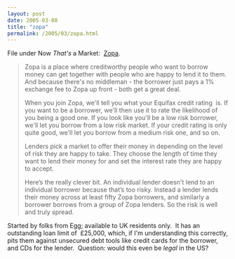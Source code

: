 ```yaml
---
layout: post
date: 2005-03-08
title: "zopa"
permalink: /2005/03/zopa.html
---
```


File under Now _That's_ a Market:  [Zopa](http://www.zopa.com/).

> Zopa is a place where creditworthy people who want to borrow money can get together with people who are happy to lend it to them. And because there's no middleman - the borrower just pays a 1% exchange fee to Zopa up front - both get a great deal.
> 
> When you join Zopa, we'll tell you what your Equifax credit rating  is. If you want to be a borrower, we'll then use it to rate the likelihood of you being a good one. If you look like you'll be a low risk borrower, we'll let you borrow from a low risk market. If your credit rating is only quite good, we'll let you borrow from a medium risk one, and so on.
> 
> Lenders pick a market to offer their money in depending on the level of risk they are happy to take. They choose the length of time they want to lend their money for and set the interest rate they are happy to accept.
> 
> Here’s the really clever bit. An individual lender doesn't lend to an individual borrower because that’s too risky. Instead a lender lends their money across at least fifty Zopa borrowers, and similarly a borrower borrows from a group of Zopa lenders. So the risk is well and truly spread.

Started by folks from Egg; available to UK residents only.  It has an outstanding loan limit of  £25,000, which, if I'm understanding this correctly, pits them against unsecured debt tools like credit cards for the borrower, and CDs for the lender.  Question: would this even be _legal_ in the US?